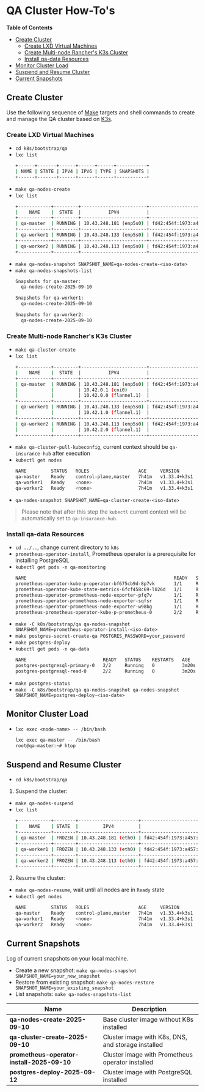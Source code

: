 # QA Cluster How-To's

<!-- START doctoc generated TOC please keep comment here to allow auto update -->
<!-- DON'T EDIT THIS SECTION, INSTEAD RE-RUN doctoc TO UPDATE -->
**Table of Contents**

- [Create Cluster](#create-cluster)
  - [Create LXD Virtual Machines](#create-lxd-virtual-machines)
  - [Create Multi-node Rancher's K3s Cluster](#create-multi-node-ranchers-k3s-cluster)
  - [Install qa-data Resources](#install-qa-data-resources)
- [Monitor Cluster Load](#monitor-cluster-load)
- [Suspend and Resume Cluster](#suspend-and-resume-cluster)
- [Current Snapshots](#current-snapshots)

<!-- END doctoc generated TOC please keep comment here to allow auto update -->

## Create Cluster

Use the following sequence of [Make](https://www.gnu.org/software/make/) targets and shell commands
to create and manage the QA cluster based on [K3s](https://www.rancher.com/products/k3s).

### Create LXD Virtual Machines

- `cd k8s/bootstrap/qa`
- `lxc list`
    ```bash
    +------+-------+------+------+------+-----------+
    | NAME | STATE | IPV4 | IPV6 | TYPE | SNAPSHOTS |
    +------+-------+------+------+------+-----------+
    ```
- `make qa-nodes-create`
- `lxc list`
    ```bash
    +------------+---------+------------------------+-------------------------------------------------+-----------------+-----------+
    |    NAME    |  STATE  |          IPV4          |                      IPV6                       |      TYPE       | SNAPSHOTS |
    +------------+---------+------------------------+-------------------------------------------------+-----------------+-----------+
    | qa-master  | RUNNING | 10.43.248.181 (enp5s0) | fd42:454f:1973:a457:216:3eff:fe09:5da6 (enp5s0) | VIRTUAL-MACHINE | 0         |
    +------------+---------+------------------------+-------------------------------------------------+-----------------+-----------+
    | qa-worker1 | RUNNING | 10.43.248.133 (enp5s0) | fd42:454f:1973:a457:216:3eff:feec:825a (enp5s0) | VIRTUAL-MACHINE | 0         |
    +------------+---------+------------------------+-------------------------------------------------+-----------------+-----------+
    | qa-worker2 | RUNNING | 10.43.248.113 (enp5s0) | fd42:454f:1973:a457:216:3eff:fe59:c479 (enp5s0) | VIRTUAL-MACHINE | 0         |
    +------------+---------+------------------------+-------------------------------------------------+-----------------+-----------+
    ```
- `make qa-nodes-snapshot SNAPSHOT_NAME=qa-nodes-create-<iso-date>`
- `make qa-nodes-snapshots-list`
    ```bash
    Snapshots for qa-master:
      qa-nodes-create-2025-09-10

    Snapshots for qa-worker1:
      qa-nodes-create-2025-09-10

    Snapshots for qa-worker2:
      qa-nodes-create-2025-09-10
    ```

### Create Multi-node Rancher's K3s Cluster

- `make qa-cluster-create`
- `lxc list`
    ```bash
    +------------+---------+------------------------+-------------------------------------------------+-----------------+-----------+
    |    NAME    |  STATE  |          IPV4          |                      IPV6                       |      TYPE       | SNAPSHOTS |
    +------------+---------+------------------------+-------------------------------------------------+-----------------+-----------+
    | qa-master  | RUNNING | 10.43.248.181 (enp5s0) | fd42:454f:1973:a457:216:3eff:fe09:5da6 (enp5s0) | VIRTUAL-MACHINE | 1         |
    |            |         | 10.42.0.1 (cni0)       |                                                 |                 |           |
    |            |         | 10.42.0.0 (flannel.1)  |                                                 |                 |           |
    +------------+---------+------------------------+-------------------------------------------------+-----------------+-----------+
    | qa-worker1 | RUNNING | 10.43.248.133 (enp5s0) | fd42:454f:1973:a457:216:3eff:feec:825a (enp5s0) | VIRTUAL-MACHINE | 1         |
    |            |         | 10.42.1.0 (flannel.1)  |                                                 |                 |           |
    +------------+---------+------------------------+-------------------------------------------------+-----------------+-----------+
    | qa-worker2 | RUNNING | 10.43.248.113 (enp5s0) | fd42:454f:1973:a457:216:3eff:fe59:c479 (enp5s0) | VIRTUAL-MACHINE | 1         |
    |            |         | 10.42.2.0 (flannel.1)  |                                                 |                 |           |
    +------------+---------+------------------------+-------------------------------------------------+-----------------+-----------+  
    ```
- `make qa-cluster-pull-kubeconfig`, current context should be `qa-insurance-hub` after execution
- `kubectl get nodes`
    ```bash
    NAME         STATUS   ROLES                  AGE     VERSION
    qa-master    Ready    control-plane,master   7h41m   v1.33.4+k3s1
    qa-worker1   Ready    <none>                 7h41m   v1.33.4+k3s1
    qa-worker2   Ready    <none>                 7h41m   v1.33.4+k3s1
    ```
- `qa-nodes-snapshot SNAPSHOT_NAME=qa-cluster-create-<iso-date>`

> Please note that after this step the `kubectl` current context will be automatically set to
`qa-insurance-hub`.

### Install qa-data Resources

- `cd ../..`, change current directory to `k8s`
- `prometheus-operator-install`, Prometheus operator is a prerequisite for installing PostgreSQL
- `kubectl get pods -n qa-monitoring`
    ```bash
    NAME                                                      READY   STATUS    RESTARTS   AGE
    prometheus-operator-kube-p-operator-bf675cb9d-8p7vk       1/1     Running   0          4m9s
    prometheus-operator-kube-state-metrics-6fcf458c69-l826d   1/1     Running   0          4m9s
    prometheus-operator-prometheus-node-exporter-pfq7v        1/1     Running   0          4m9s
    prometheus-operator-prometheus-node-exporter-sqfsr        1/1     Running   0          4m9s
    prometheus-operator-prometheus-node-exporter-w98bg        1/1     Running   0          4m9s
    prometheus-prometheus-operator-kube-p-prometheus-0        2/2     Running   0          3m46s  
    ```
- `make -C k8s/bootstrap/qa qa-nodes-snapshot SNAPSHOT_NAME=prometheus-operator-install-<iso-date>`
- `make postgres-secret-create-qa POSTGRES_PASSWORD=your_password`
- `make postgres-deploy`
- `kubectl get pods -n qa-data`
    ```bash
    NAME                            READY   STATUS    RESTARTS   AGE
    postgres-postgresql-primary-0   2/2     Running   0          3m20s
    postgres-postgresql-read-0      2/2     Running   0          3m20s
    ```
- `make postgres-status`
- `make -C k8s/bootstrap/qa qa-nodes-snapshot qa-nodes-snapshot SNAPSHOT_NAME=postgres-deploy-<iso-date>`

## Monitor Cluster Load

- `lxc exec <node-name> -- /bin/bash`
    ```bash
    lxc exec qa-master -- /bin/bash
    root@qa-master:~# htop
    ```

## Suspend and Resume Cluster

- `cd k8s/bootstrap/qa`

1. Suspend the cluster:
- `make qa-nodes-suspend`
- `lxc list`
    ```bash
    +------------+--------+----------------------+-----------------------------------------------+-----------------+-----------+
    |    NAME    | STATE  |         IPV4         |                     IPV6                      |      TYPE       | SNAPSHOTS |
    +------------+--------+----------------------+-----------------------------------------------+-----------------+-----------+
    | qa-master  | FROZEN | 10.43.248.181 (eth0) | fd42:454f:1973:a457:216:3eff:fe09:5da6 (eth0) | VIRTUAL-MACHINE | 4         |
    +------------+--------+----------------------+-----------------------------------------------+-----------------+-----------+
    | qa-worker1 | FROZEN | 10.43.248.133 (eth0) | fd42:454f:1973:a457:216:3eff:feec:825a (eth0) | VIRTUAL-MACHINE | 4         |
    +------------+--------+----------------------+-----------------------------------------------+-----------------+-----------+
    | qa-worker2 | FROZEN | 10.43.248.113 (eth0) | fd42:454f:1973:a457:216:3eff:fe59:c479 (eth0) | VIRTUAL-MACHINE | 4         |
    +------------+--------+----------------------+-----------------------------------------------+-----------------+-----------+
    ```

2. Resume the cluster:

- `make qa-nodes-resume`, wait until all nodes are in `Ready` state
- `kubectl get nodes`
    ```bash
    NAME         STATUS   ROLES                  AGE     VERSION
    qa-master    Ready    control-plane,master   7h41m   v1.33.4+k3s1
    qa-worker1   Ready    <none>                 7h41m   v1.33.4+k3s1
    qa-worker2   Ready    <none>                 7h41m   v1.33.4+k3s1
    ```

## Current Snapshots

Log of current snapshots on your local machine.

- Create a new snapshot: `make qa-nodes-snapshot SNAPSHOT_NAME=your_new_snapshot`
- Restore from existing snapshot: `make qa-nodes-restore SNAPSHOT_NAME=your_existing_snapshot`
- List snapshots: `make qa-nodes-snapshots-list`

| Name                                       | Description                                        |
|--------------------------------------------|----------------------------------------------------|
| **qa-nodes-create-2025-09-10**             | Base cluster image without K8s installed           |
| **qa-cluster-create-2025-09-10**           | Cluster image with K8s, DNS, and storage installed |
| **prometheus-operator-install-2025-09-10** | Cluster image with Prometheus operator installed   |
| **postgres-deploy-2025-09-12**             | Cluster image with PostgreSQL installed            |
